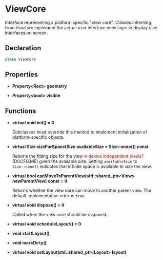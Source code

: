 # ViewCore

Interface representing a platform specific "view core". Classes inheriting from `ViewCore` implement the actual user interface view logic to display user interfaces on screen.

## Declaration

```C++
class ViewCore
```

## Properties

* **Property<Rect\> geometry**

* **Property<bool\> visible**

## Functions

* **virtual void init() = 0**

	Subclasses must override this method to implement initialization of platform-specific objects.

* **virtual Size sizeForSpace(Size availableSize = Size::none()) const**

	Returns the fitting size for the view <span style="color: red">in device independent pixels?</span> (DOCFIXME) given the available size. Setting `availableSize` to `Size::none()` indicates that infinite space is available to size the view.

* **virtual bool canMoveToParentView(std::shared_ptr<View\> newParentView) const = 0**

	Returns whether the view core can move to another parent view. The default implementation returns `true`.

* **virtual void dispose() = 0**

	Called when the view core should be disposed.

* **virtual void scheduleLayout() = 0**

* **void startLayout()**

* **void markDirty()**

* **virtual void setLayout(std::shared_ptr<Layout\> layout)**

